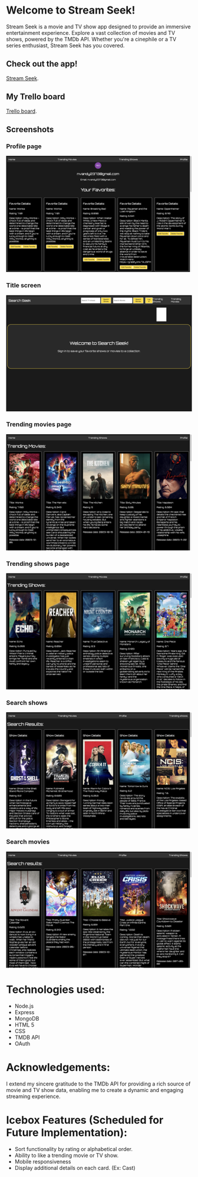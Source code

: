 # Welcome to Stream Seek!
Stream Seek is a movie and TV show app designed to provide an immersive entertainment experience. Explore a vast collection of movies and TV shows, powered by the TMDb API. Whether you're a cinephile or a TV series enthusiast, Stream Seek has you covered.

## Check out the app!
[Stream Seek](https://stream-seek-capstone-frontend-pfpu-8pfavd5yi.vercel.app/).

## My Trello board
[Trello board](https://trello.com/b/AJ18sO4h/project-4).

## Screenshots
### Profile page
![Profile page](./shows-catalog-app-f/dist/assets/images/profile_show_page.png)

### Title screen
![Title screen](./shows-catalog-app-f/dist/assets/images/Title_screen.png)

### Trending movies page
![Trending movies page](./shows-catalog-app-f/dist/assets/images/Trending_movies_page.png)

### Trending shows page
![Trending shows page](./shows-catalog-app-f/dist/assets/images/Trending_shows_page.png)

### Search shows
![Search shows](./shows-catalog-app-f/dist/assets/images/search_shows.png)

### Search movies
![Search movies](./shows-catalog-app-f/dist/assets/images/search_movies.png)

# Technologies used:
- Node.js
- Express
- MongoDB
- HTML 5 
- CSS 
- TMDB API
- OAuth

# Acknowledgements:
I extend my sincere gratitude to the TMDb API for providing a rich source of movie and TV show data, enabling me to create a dynamic and engaging streaming experience.

# Icebox Features (Scheduled for Future Implementation):
- Sort functionality by rating or alphabetical order.
- Ability to like a trending movie or TV show.
- Mobile responsiveness
- Display additional details on each card. (Ex: Cast)

